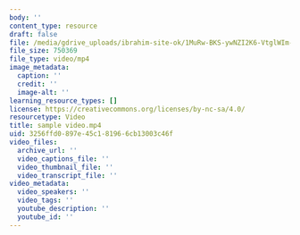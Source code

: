 ```yaml
---
body: ''
content_type: resource
draft: false
file: /media/gdrive_uploads/ibrahim-site-ok/1MuRw-BKS-ywNZI2K6-VtglWIm-SZTrd1/sample-video.mp4
file_size: 750369
file_type: video/mp4
image_metadata:
  caption: ''
  credit: ''
  image-alt: ''
learning_resource_types: []
license: https://creativecommons.org/licenses/by-nc-sa/4.0/
resourcetype: Video
title: sample video.mp4
uid: 3256ffd0-897e-45c1-8196-6cb13003c46f
video_files:
  archive_url: ''
  video_captions_file: ''
  video_thumbnail_file: ''
  video_transcript_file: ''
video_metadata:
  video_speakers: ''
  video_tags: ''
  youtube_description: ''
  youtube_id: ''
---
```

